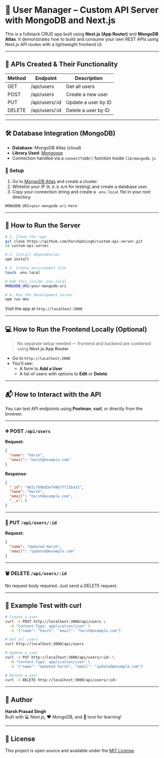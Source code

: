 # 🔐 User Manager – Custom API Server with MongoDB and Next.js

This is a fullstack CRUD app built using **Next.js (App Router)** and **MongoDB Atlas**. It demonstrates how to build and consume your own REST APIs using Next.js API routes with a lightweight frontend UI.

---

## 📌 APIs Created & Their Functionality

| Method | Endpoint         | Description             |
|--------|------------------|-------------------------|
| GET    | /api/users       | Get all users           |
| POST   | /api/users       | Create a new user       |
| PUT    | /api/users/:id   | Update a user by ID     |
| DELETE | /api/users/:id   | Delete a user by ID     |

---

## 🛠️ Database Integration (MongoDB)

- **Database**: MongoDB Atlas (cloud)
- **Library Used**: [Mongoose](https://mongoosejs.com/)
- Connection handled via a `connectToDB()` function inside `lib/mongodb.js`

### 🧪 Setup

1. Go to [MongoDB Atlas](https://www.mongodb.com/cloud/atlas) and create a cluster.
2. Whitelist your IP (`0.0.0.0/0` for testing) and create a database user.
3. Copy your connection string and create a `.env.local` file in your root directory.

```
MONGODB_URI=your-mongodb-uri-here
```

---

## 🚀 How to Run the Server

```bash
# 1. Clone the repo
git clone https://github.com/harshpdsingh/custom-api-server.git
cd custom-api-server

# 2. Install dependencies
npm install

# 3. Create environment file
touch .env.local

# Add this inside .env.local
MONGODB_URI=your-mongodb-uri

# 4. Run the development server
npm run dev
```

Visit the app at `http://localhost:3000`

---

## 💻 How to Run the Frontend Locally (Optional)

> No separate setup needed — frontend and backend are combined using **Next.js App Router**

- Go to `http://localhost:3000`
- You'll see:
  - A form to **Add a User**
  - A list of users with options to **Edit** or **Delete**

---

## 📬 How to Interact with the API

You can test API endpoints using **Postman**, **curl**, or directly from the browser.

---

### ➕ POST `/api/users`

**Request:**

```json
{
  "name": "Harsh",
  "email": "harsh@example.com"
}
```

**Response:**

```json
{
  "_id": "665c789b83ef49b7ff23ba33",
  "name": "Harsh",
  "email": "harsh@example.com",
  "__v": 0
}
```

---

### 🔁 PUT `/api/users/:id`

**Request:**

```json
{
  "name": "Updated Harsh",
  "email": "updated@example.com"
}
```

---

### 🗑 DELETE `/api/users/:id`

No request body required. Just send a DELETE request.

---

## 🧪 Example Test with curl

```bash
# Create a user
curl -X POST http://localhost:3000/api/users \
  -H "Content-Type: application/json" \
  -d '{"name": "hasrh", "email": "harsh@example.com"}'

# Get all users
curl http://localhost:3000/api/users

# Update a user
curl -X PUT http://localhost:3000/api/users/<id> \
  -H "Content-Type: application/json" \
  -d '{"name": "Updated harsh", "email": "updated@example.com"}'

# Delete a user
curl -X DELETE http://localhost:3000/api/users/<id>
```

---

## 🙋 Author

**Harsh Prasad Singh**  
Built with 💻 Next.js, ❤️ MongoDB, and 🚀 love for learning!

---

## 📝 License

This project is open source and available under the [MIT License](LICENSE).
